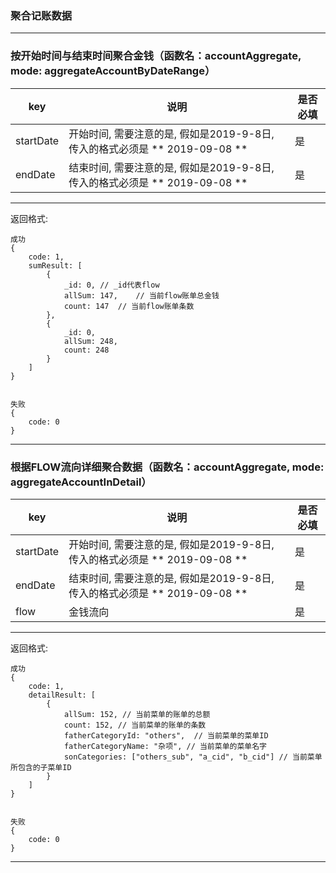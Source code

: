 ### 聚合记账数据
---

### 按开始时间与结束时间聚合金钱（函数名：accountAggregate, mode: aggregateAccountByDateRange）

| key| 说明 | 是否必填 |
| -------- | ----- | ---- |
| startDate|开始时间, 需要注意的是, 假如是2019-9-8日, 传入的格式必须是 ** 2019-09-08 **|是|
| endDate|结束时间,  需要注意的是, 假如是2019-9-8日, 传入的格式必须是 ** 2019-09-08 **|是|

---
返回格式:

```
成功
{
    code: 1,
    sumResult: [
        {
            _id: 0, // _id代表flow
            allSum: 147,    // 当前flow账单总金钱
            count: 147  // 当前flow账单条数
        },
        {
            _id: 0,
            allSum: 248,
            count: 248
        }
    ]
}


失败
{
    code: 0
}
```


---

### 根据FLOW流向详细聚合数据（函数名：accountAggregate, mode: aggregateAccountInDetail）

| key| 说明 | 是否必填 |
| -------- | ----- | ---- |
| startDate|开始时间, 需要注意的是, 假如是2019-9-8日, 传入的格式必须是 ** 2019-09-08 **|是|
| endDate|结束时间,  需要注意的是, 假如是2019-9-8日, 传入的格式必须是 ** 2019-09-08 **|是|
| flow|金钱流向|是|

---
返回格式:

```
成功
{
    code: 1,
    detailResult: [
        {
            allSum: 152, // 当前菜单的账单的总额
            count: 152, // 当前菜单的账单的条数
            fatherCategoryId: "others",  // 当前菜单的菜单ID
            fatherCategoryName: "杂项", // 当前菜单的菜单名字
            sonCategories: ["others_sub", "a_cid", "b_cid"] // 当前菜单所包含的子菜单ID
        }
    ]
}


失败
{
    code: 0
}
```


---